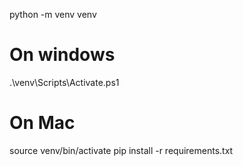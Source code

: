 python -m venv venv

# On windows
.\venv\Scripts\Activate.ps1

# On Mac
source venv/bin/activate
pip install -r requirements.txt

